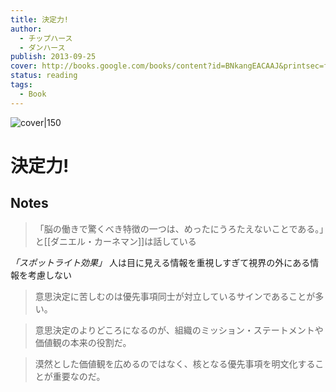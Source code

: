 ```yaml
---
title: 決定力!
author:
  - チップハース
  - ダンハース
publish: 2013-09-25
cover: http://books.google.com/books/content?id=BNkangEACAAJ&printsec=frontcover&img=1&zoom=1&source=gbs_api
status: reading
tags:
  - Book
---
```


![cover|150](http://books.google.com/books/content?id=BNkangEACAAJ&printsec=frontcover&img=1&zoom=1&source=gbs_api)  
# 決定力!

## Notes

> 「脳の働きで驚くべき特徴の一つは、めったにうろたえないことである。」と[[ダニエル・カーネマン]]は話している

*「スポットライト効果」*
	人は目に見える情報を重視しすぎて視界の外にある情報を考慮しない

> 意思決定に苦しむのは優先事項同士が対立しているサインであることが多い。

> 意思決定のよりどころになるのが、組織のミッション・ステートメントや価値観の本来の役割だ。

> 漠然とした価値観を広めるのではなく、核となる優先事項を明文化することが重要なのだ。

